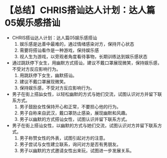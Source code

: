 # 【总结】CHRIS搭讪达人计划：达人篇05娱乐感搭讪

-   CHRIS搭讪达人计划：达人篇05娱乐感搭讪
    1.  娱乐感是达善中最难的，通过情绪感染对方，保持开心状态
    2.  需要将搭讪看作是一种游戏，保持娱乐感
    3.  视人生为游戏，以旁观者角度看待事物，长期训练达到娱乐感状态
-   通过跳跃停下女生，用幽默方式搭讪，建议不戴口罩展现微笑，保持娱乐感，不受对方反应影响行为。
    1.  用跳跃停下女生，幽默搭讪。
    2.  建议不戴口罩展现微笑。
    3.  保持娱乐感，不受对方反应影响行为。
-   男子在街上搭訕女性，以轻松幽默的方式与她们交流，试图认识对方并留下联系方式。
    1.  男子鼓励女性保持开心和正常，不要担心他的行为。
    2.  男子自称来自武汉，戴口罩防止感染，展现幽默和风趣。
    3.  男子以幽默的方式搭讪女性，试图认识并留下联系方式。
-   男子在街上搭讪女性，以幽默的方式与她们交流，试图认识对方并留下联系方式。
    1.  男子称赞女性的外表，试图引起对方的注意。
    2.  男子尝试与女性建立联系，询问对方是否有男朋友。
    3.  男子以幽默的方式邀请女性出来玩，试图进一步发展关系。